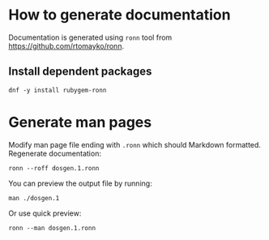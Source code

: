 # How to generate documentation

Documentation is generated using `ronn` tool from https://github.com/rtomayko/ronn.

## Install dependent packages

```shell
dnf -y install rubygem-ronn
```

# Generate man pages

Modify man page file ending with `.ronn` which should Markdown formatted. 
Regenerate documentation:

```shell
ronn --roff dosgen.1.ronn
```

You can preview the output file by running:
```shell
man ./dosgen.1
```

Or use quick preview:
```shell
ronn --man dosgen.1.ronn
```

